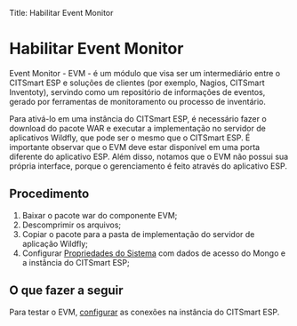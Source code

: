 Title: Habilitar Event Monitor  

# Habilitar Event Monitor  

Event Monitor - EVM - é um módulo que visa ser um intermediário entre o CITSmart ESP e soluções de clientes (por exemplo, Nagios, CITSmart Inventoty), servindo como um repositório de informações de eventos, gerado por ferramentas de monitoramento ou processo de inventário.

Para ativá-lo em uma instância do CITSmart ESP, é necessário fazer o download do pacote WAR e executar a implementação no servidor de aplicativos Wildfly, que pode ser o mesmo que o CITSmart ESP. É importante observar que o EVM deve estar disponível em uma porta diferente do aplicativo ESP. Além disso, notamos que o EVM não possui sua própria interface, porque o gerenciamento é feito através do aplicativo ESP.

## Procedimento  

1. Baixar o pacote war do componente EVM;  
2. Descomprimir os arquivos;  
3. Copiar o pacote para a pasta de implementação do servidor de aplicação Wildfly;  
4. Configurar [Propriedades do Sistema][2] com dados de acesso do Mongo e a instância do CITSmart ESP;  

## O que fazer a seguir  

Para testar o EVM, [configurar][1] as conexões na instância do CITSmart ESP.  

[1]:/pt-br/citsmart-esp-8/processes/event/configuration/register-event-monitor-connection.html  
[2]:/pt-br/citsmart-esp-8/get-started/installation-and-upgrade/perform-installation.html



